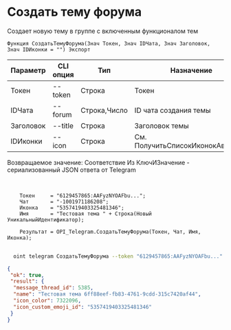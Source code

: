 ﻿---
sidebar_position: 2
---

# Создать тему форума
 Создает новую тему в группе с включенным функционалом тем



`Функция СоздатьТемуФорума(Знач Токен, Знач IDЧата, Знач Заголовок, Знач IDИконки = "") Экспорт`

  | Параметр | CLI опция | Тип | Назначение |
  |-|-|-|-|
  | Токен | --token | Строка | Токен |
  | IDЧата | --forum | Строка,Число | ID чата создания темы |
  | Заголовок | --title | Строка | Заголовок темы |
  | IDИконки | --icon | Строка | См. ПолучитьСписокИконокАватаров |

  
  Возвращаемое значение:   Соответствие Из КлючИЗначение - сериализованный JSON ответа от Telegram

<br/>




```bsl title="Пример кода"
    Токен     = "6129457865:AAFyzNYOAFbu...";
    Чат       = "-1001971186208";
    Иконка    = "5357419403325481346";
    Имя       = "Тестовая тема " + Строка(Новый УникальныйИдентификатор);

    Результат = OPI_Telegram.СоздатьТемуФорума(Токен, Чат, Имя, Иконка);
```



```sh title="Пример команды CLI"
    
  oint telegram СоздатьТемуФорума --token "6129457865:AAFyzNYOAFbu..." --forum %forum% --title %title% --icon %icon%

```

```json title="Результат"
{
 "ok": true,
 "result": {
  "message_thread_id": 5385,
  "name": "Тестовая тема 6ff88eef-fb83-4761-9cdd-315c7420af44",
  "icon_color": 7322096,
  "icon_custom_emoji_id": "5357419403325481346"
 }
}
```
